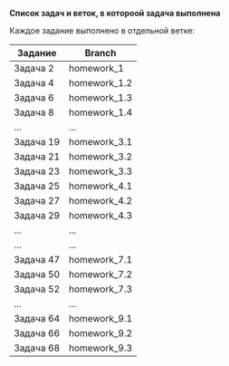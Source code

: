 **Список задач и веток, в котороой задача выполнена**

Каждое задание выполнено в отдельной ветке:

|Задание|Branch|
|---|---|
|Задача 2|homework_1|
|Задача 4|homework_1.2|
|Задача 6|homework_1.3|
|Задача 8|homework_1.4|
|...|...|
|Задача 19|homework_3.1|
|Задача 21|homework_3.2|
|Задача 23|homework_3.3|
|Задача 25|homework_4.1|
|Задача 27|homework_4.2|
|Задача 29|homework_4.3|
|...|...|
|...|...|
|Задача 47|homework_7.1|
|Задача 50|homework_7.2|
|Задача 52|homework_7.3|
|...|...|
|Задача 64|homework_9.1|
|Задача 66|homework_9.2|
|Задача 68|homework_9.3|
